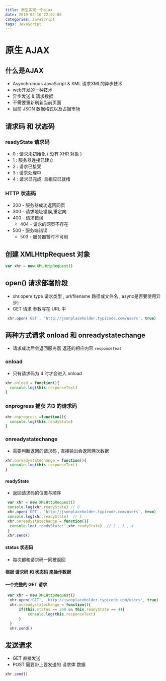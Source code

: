 ```yaml
---
title: 原生实现一个ajax
date: 2019-04-10 22:42:08
categories: JavaScript
tags: JavaScript
---
```


# 原生 AJAX

## 什么是AJAX

* Asynchronous  JavaScript & XML    请求XML的异步技术
* web开发的一种技术
* 异步发送 & 请求数据
* 不需要重新刷新当前页面
* 目前 JSON 数据格式以及占据市场

## 请求码 和 状态码
### readyState 请求码
* 0 : 请求未初始化  ( 没有 XHR 对象 )
* 1 : 服务器连接已建立
* 2 : 请求已接受
* 3 : 请求处理中
* 4 : 请求已完成, 且相应已就绪

### HTTP 状态码
* 200 - 服务器成功返回网页
* 300 - 请求地址错误,重定向
* 400 - 请求错误
  * 404 - 请求的网页不存在
* 500 - 服务端错误
  * 503 - 服务器暂时不可用    

## 创建  XMLHttpRequest 对象
```js
var xhr = new XMLHttpRequest()
```


##  open() 请求部署阶段
* xhr.open( type 请求类型 , url/filename 路径或文件名 ,  async是否要使用异步)
* GET 请求 参数写在 URL 中
```js
 xhr.open('GET', 'http://jsonplaceholder.typicode.com/users', true)
```
## 两种方式请求 onload 和 onreadystatechange
* 请求成功后会返回服务器 返还的相应内容 `responseText`

### onload
* 只有请求码为 4 时才会进入 onload
```js
xhr.onload = function(){
  console.log(this.responseText)
}
```

###  onprogress 捕获 为3 的请求码
```js
xhr.onprogress =function(){
  console.log(this.readyState)
}
```

### onreadystatechange
* 需要判断返回的请求码 , 直接输出会返回两次数据 
```js
xhr.onreadystatechange = function(){
  console.log(this.responseText)
}
```
####  readyState

* 返回请求码的位置与顺序
```js
 var xhr = new XMLHttpRequest()
 console.log(xhr.readyState) // 0
 xhr.open('GET', 'http://jsonplaceholder.typicode.com/users', true)
 console.log(xhr.readyState)  // 1
 xhr.onreadystatechange = function(){
  console.log('readyState:',xhr.readyState)  // 2 , 3 , 4
 }
 xhr.send()
```
####  status 状态码
* 每次都和请求码一同被返回

#### 根据 请求码 和 状态码 来操作数据

#### 一个完整的 GET 请求
```js
 var xhr = new XMLHttpRequest()
  xhr.open('GET', 'http://jsonplaceholder.typicode.com/users', true)
  xhr.onreadystatechange = function(){
      if(this.status == 200 && this.readyState == 4){
          console.log(this.responseText)
      }
  }
  xhr.send()
```
## 发送请求
* GET 直接发送
* POST 需要带上要发送的 请求体 数据
```js
xhr.send()
```












